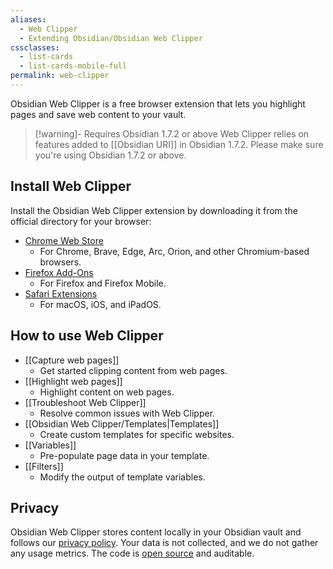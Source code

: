 ```yaml
---
aliases:
  - Web Clipper
  - Extending Obsidian/Obsidian Web Clipper
cssclasses:
  - list-cards
  - list-cards-mobile-full
permalink: web-clipper
---
```

Obsidian Web Clipper is a free browser extension that lets you highlight pages and save web content to your vault.

> [!warning]- Requires Obsidian 1.7.2 or above
> Web Clipper relies on features added to [[Obsidian URI]] in Obsidian 1.7.2. Please make sure you're using Obsidian 1.7.2 or above.

## Install Web Clipper

Install the Obsidian Web Clipper extension by downloading it from the official directory for your browser:

- [Chrome Web Store](https://chromewebstore.google.com/detail/obsidian-web-clipper/cnjifjpddelmedmihgijeibhnjfabmlf)
	- For Chrome, Brave, Edge, Arc, Orion, and other Chromium-based browsers.
- [Firefox Add-Ons](https://addons.mozilla.org/en-US/firefox/addon/web-clipper-obsidian/)
	- For Firefox and Firefox Mobile.
- [Safari Extensions](https://apps.apple.com/us/app/obsidian-web-clipper/id6720708363)
	- For macOS, iOS, and iPadOS.

## How to use Web Clipper

- [[Capture web pages]]
	- Get started clipping content from web pages.
- [[Highlight web pages]]
	- Highlight content on web pages.
- [[Troubleshoot Web Clipper]]
	- Resolve common issues with Web Clipper.
- [[Obsidian Web Clipper/Templates|Templates]]
	- Create custom templates for specific websites.
- [[Variables]]
	- Pre-populate page data in your template.
- [[Filters]]
	- Modify the output of template variables.

## Privacy

Obsidian Web Clipper stores content locally in your Obsidian vault and follows our [privacy policy](https://obsidian.md/privacy). Your data is not collected, and we do not gather any usage metrics. The code is [open source](https://github.com/obsidianmd/obsidian-clipper) and auditable.